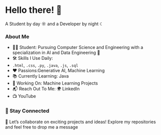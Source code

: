 # Hello there! 🌟

A Student by day ☼ and a Developer by night ☾

### About Me

- 👨‍🎓 Student: Pursuing Computer Science and Engineering with a specialization in AI and Data Engineering 👑
- 🛠️ Skills I Use Daily:
- `.html`, `.css`, `.py`, `.java`, `.js`, `.sql`
- ❤️ Passions:Generative AI, Machine Learning
- 📚 Currently Learning: Java
- 🔨 Working On: Machine Learning Projects
- 📬 Reach Out To Me: 🌍 LinkedIn
- 📺 YouTube

### 🚀 Stay Connected
🌟 Let’s collaborate on exciting projects and ideas!
Explore my repositories and feel free to drop me a message
